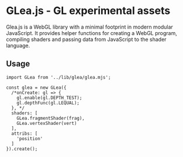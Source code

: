 # GLea.js - GL experimental assets

Glea.js is a WebGL library with a minimal footprint in modern modular JavaScript. It provides helper functions for creating a WebGL program, compiling shaders and passing data from JavaScript to the shader language.

## Usage

```
import GLea from '../lib/glea/glea.mjs';

const glea = new GLea({
  /*onCreate: gl => {
    gl.enable(gl.DEPTH_TEST);
    gl.depthFunc(gl.LEQUAL);
  }, */
  shaders: [
    GLea.fragmentShader(frag),
    GLea.vertexShader(vert)
  ],
  attribs: [
    'position'
  ]
}).create();
```
